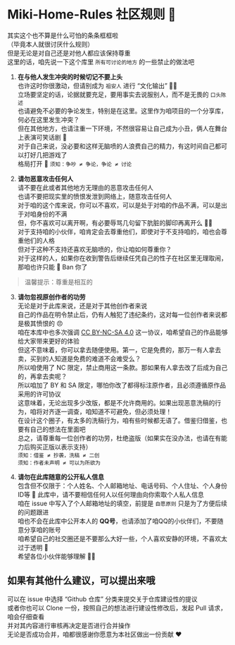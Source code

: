 # Miki-Home-Rules 社区规则 🔰
其实这个也不算是什么可怕的条条框框啦  
（毕竟本人就很讨厌什么规则）  
但是无论是对自己还是对他人都应该保持尊重  
这里的话，咱先说一下这个库里 `所有可讨论的地方` 的一些禁止的做法吧  

1. **在与他人发生冲突的时候切记不要上头**  
也许这时你很激动，但请别成为 `祖安人` 进行 “文化输出” 🙅‍♀️  
立场要坚定的话，论据就要充足，要用事实去说服别人，而不是无畏的 `口头陈述`  
也请避免不必要的争论发生，特别是在这里。这里作为咱项目的一个分享库，何必在这里发生冲突？  
但在其他地方，也请注重一下环境，不然很容易让自己成为小丑，俩人在舞台上表演可笑话剧 🤷  
对于自己来说，没必要和这样无脑喷的人浪费自己的精力，有这时间自己都可以打好几把游戏了  
格局打开 🤌
`须知：争吵 ≠ 争论，争论 ≠ 讨论`  

2. **请勿恶意攻击任何人**  
请不要在此或者其他地方无理由的恶意攻击任何人  
也请不要把现实里的愤恨发泄到网络上，随意攻击任何人  
对于咱的这个库来说，你可以不喜欢，可以是处于对咱的作品不满，可以是出于对咱身份的不满  
但，你不喜欢可以离开啊，有必要辱骂几句留下肮脏的脚印再离开么 🤦‍♀️  
对于支持咱的小伙伴，咱肯定会去尊重他们，即使对于不支持咱的，咱也会尊重他们的人格  
但对于这种不支持还喜欢无脑喷的，你让咱如何尊重你？  
对于这样的人，如果你在收到警告后继续任凭自己的性子在社区里无理取闹，那咱也许只能 🚫 Ban 你了
> 温馨提示：尊重是相互的

3. **请勿忽视原创作者的功劳**  
无论是对于此库来说，还是对于其他创作者来说  
自己的作品在明令禁止后，仍有人触犯了违纪条约，这对每一位创作者来说都是极其愤恨的 😠  
咱在本库中也多次强调 [CC BY-NC-SA 4.0](https://creativecommons.org/licenses/by-nc-sa/4.0/deed.zh) 这一协议，咱希望自己的作品能够给大家带来更好的体验  
但这不意味着，你可以拿去随便使用。第一，它是免费的，那万一有人拿去卖，买到的人知道是免费的难道不会难受么？  
所以咱使用了 NC 限定，禁止商用这一条款。那如果有人拿去改了后成为自己的，再拿去卖呢？  
所以咱加了 BY 和 SA 限定，哪怕你改了都得标注原作者，且必须遵循原作品采用的许可协议  
这意味着，无论出现多少改版，都是不允许商用的。如果出现恶意洗稿的行为，咱将对齐逐一调查，咱知道不可避免，但必须处理！  
在设计这个圈子，有太多的洗稿行为，咱有些时候都无语了。借鉴归借鉴，也要有自己的想法在里面吧  
总之，请尊重每一位创作者的功劳，杜绝盗版（如果实在没办法，也请在有能力后购买正版以表示支持）  
`须知：借鉴 ≠ 抄袭，洗稿 ≠ 二创`  
`须知：作者未声明 ≠ 可以为所欲为`  

4. **请勿在此库随意的公开私人信息**  
包含但不仅限于：个人姓名、个人邮箱地址、电话号码、个人住址、个人身份ID等 🙅 
此库中，请不要相信任何人以任何理由向你索取个人私人信息  
咱在 issue 中写入了个人邮箱地址的填空，前提是 `自愿原则` 只是为了方便后续的问题跟进  
咱也不会在此库中公开本人的 **QQ号**，也请添加了咱QQ的小伙伴们，不要随意分享咱的账号  
咱希望自己的社交圈还是不要那么大好一些，个人喜欢安静的环境，不喜欢太过于透明 🤲  
希望各位小伙伴能够理解 🙆‍♀️  

## 如果有其他什么建议，可以提出来哦
可以在 issue 中选择 “Github 仓库” 分类来提交关于仓库建设性的提议  
或者你也可以 Clone 一份，按照自己的想法进行建设性修改后，发起 Pull 请求，咱会仔细查看  
并对其内容进行审核再决定是否进行合并操作  
无论是否成功合并，咱都很感谢你愿意为本社区做出一份贡献 ❤️  
